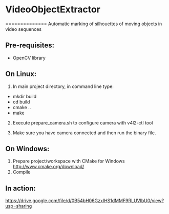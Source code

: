 # VideoObjectExtractor
==============
Automatic marking of silhouettes of moving objects in video sequences

Pre-requisites:
--------------
- OpenCV library

On Linux:
--------------
1. In main project directory, in command line type:
 - mkdir build
 - cd build
 - cmake ..
 - make

2. Execute prepare_camera.sh to configure camera with v4l2-ctl tool

3. Make sure you have camera connected and then run the binary file.

On Windows:
--------------
1. Prepare project/workspace with CMake for Windows http://www.cmake.org/download/
2. Compile

In action:
--------------
https://drive.google.com/file/d/0B54bH06GzxIHS1dMMF9RLUVlbU0/view?usp=sharing
